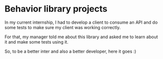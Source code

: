 # Behavior library projects
In my current internship, I had to develop a client to consume an API and do some tests to make sure my client was working correctly.

For that, my manager told me about this library and asked me to learn about it and make some tests using it.

So, to be a better inter and also a better developer, here it goes :)